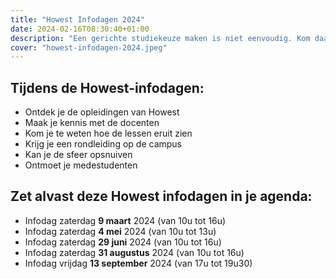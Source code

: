 ```yaml
---
title: "Howest Infodagen 2024"
date: 2024-02-16T08:30:40+01:00
description: "Een gerichte studiekeuze maken is niet eenvoudig. Kom daarom zeker eens langs op één van onze infodagen om een goed beeld te krijgen wat je kan verwachten van je opleiding MCT."
cover: "howest-infodagen-2024.jpeg"
---
```


## Tijdens de Howest-infodagen:

- Ontdek je de opleidingen van Howest
- Maak je kennis met de docenten
- Kom je te weten hoe de lessen eruit zien
- Krijg je een rondleiding op de campus
- Kan je de sfeer opsnuiven
- Ontmoet je medestudenten

## Zet alvast deze Howest infodagen in je agenda:

- Infodag zaterdag **9 maart** 2024 (van 10u tot 16u)
- Infodag zaterdag **4 mei** 2024 (van 10u tot 13u)
- Infodag zaterdag **29 juni** 2024 (van 10u tot 16u)
- Infodag zaterdag **31 augustus** 2024 (van 10u tot 16u)
- Infodag vrijdag **13 september** 2024 (van 17u tot 19u30)
